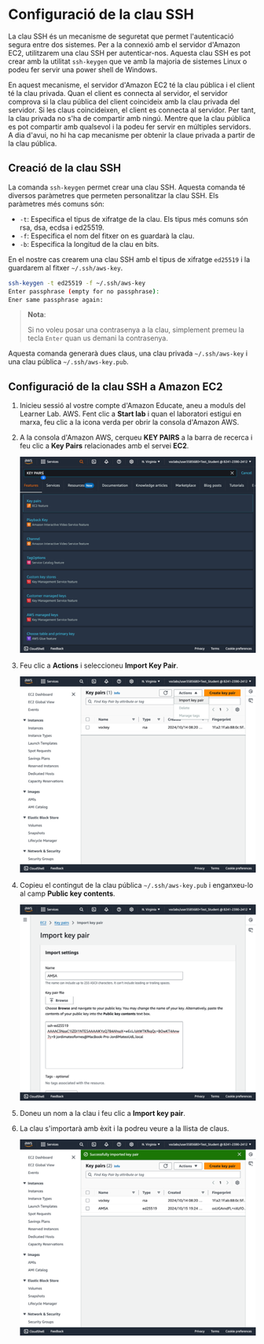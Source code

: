 # Configuració de la clau SSH

La clau SSH és un mecanisme de seguretat que permet l'autenticació segura entre dos sistemes. Per a la connexió amb el servidor d'Amazon EC2, utilitzarem una clau SSH per autenticar-nos. Aquesta clau SSH es pot crear amb la utilitat `ssh-keygen` que ve amb la majoria de sistemes Linux o podeu fer servir una power shell de Windows.

En aquest mecanisme, el servidor d'Amazon EC2 té la clau pública i el client té la clau privada. Quan el client es connecta al servidor, el servidor comprova si la clau pública del client coincideix amb la clau privada del servidor. Si les claus coincideixen, el client es connecta al servidor. Per tant, la clau privada no s'ha de compartir amb ningú. Mentre que la clau pública es pot compartir amb qualsevol i la podeu fer servir en múltiples servidors. A dia d'avui, no hi ha cap mecanisme per obtenir la claue privada a partir de la clau pública.

## Creació de la clau SSH

La comanda `ssh-keygen` permet crear una clau SSH. Aquesta comanda té diversos paràmetres que permeten personalitzar la clau SSH. Els paràmetres més comuns són:

* `-t`: Especifica el tipus de xifratge de la clau. Els tipus més comuns són rsa, dsa, ecdsa i ed25519.
* `-f`: Especifica el nom del fitxer on es guardarà la clau.
* `-b`: Especifica la longitud de la clau en bits.

En el nostre cas crearem una clau SSH amb el tipus de xifratge `ed25519` i la guardarem al fitxer `~/.ssh/aws-key`.

```bash
ssh-keygen -t ed25519 -f ~/.ssh/aws-key
Enter passphrase (empty for no passphrase): 
Ener same passphrase again:
```

> **Nota**:
>
> Si no voleu posar una contrasenya a la clau, simplement premeu la tecla `Enter` quan us demani la contrasenya.

Aquesta comanda generarà dues claus, una clau privada `~/.ssh/aws-key` i una clau pública `~/.ssh/aws-key.pub`.

## Configuració de la clau SSH a Amazon EC2

1. Inicieu sessió al vostre compte d'Amazon Educate, aneu a moduls del Learner Lab. AWS. Fent clic a **Start lab** i quan el laboratori estigui en marxa, feu clic a la icona verda per obrir la consola d'Amazon AWS.

2. A la consola d'Amazon AWS, cerqueu **KEY PAIRS** a la barra de recerca i feu clic a **Key Pairs** relacionades amb el servei **EC2**.

    ![Key Pairs](../figures/wordpress-aws/ssh-key/key-pairs-01.png)

3. Feu clic a **Actions** i seleccioneu **Import Key Pair**.

    ![Import Key Pair](../figures/wordpress-aws/ssh-key/key-pairs-02.png)

4. Copieu el contingut de la clau pública `~/.ssh/aws-key.pub` i enganxeu-lo al camp **Public key contents**.

    ![Public Key](../figures/wordpress-aws/ssh-key/key-pairs-03.png)

5. Doneu un nom a la clau i feu clic a **Import key pair**.

6. La clau s'importarà amb èxit i la podreu veure a la llista de claus.

    ![Import Key](../figures/wordpress-aws/ssh-key/key-pairs-04.png)
